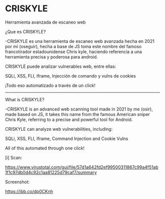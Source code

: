 # CRISKYLE
Herramienta avanzada de escaneo web 

¿Que es CRISKYLE?

-CRISKYLE es una herramienta de escaneo web avanzada hecha en 2021 por mi (oseguir), hecha a base de JS toma este nombre del famoso francotirador estadounidense Chris kyle, haciendo referencia a una herramienta precisa y poderosa para android.


CRISKYLE puede analizar vulnerables web, entre ellas:

SQLi, XSS, FLI, Iframe, Injección de comando y vulns de cookies

¡Todo eso automatizado a través de un click!


----------------------


What is CRISKYLE?

 -CRISKYLE is an advanced web scanning tool made in 2021 by me (osir), made based on JS, it takes this name from the famous American sniper Chris Kyle, referring to a precise and powerful tool for Android.


 CRISKYLE can analyze web vulnerabilities, including:

 SQLi, XSS, FLI, Iframe, Command Injection and Cookie Vulns

 All of this automated through one click!


[i]
Scan:

https://www.virustotal.com/gui/file/57d1a642fd2ef99500311867c99a4f51ab1f1c97db0d4c92c1aa81225d79caf7/summary


Screenshot:

https://ibb.co/dp0CKnh
